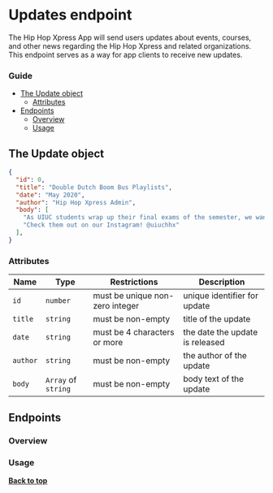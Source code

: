 # Updates endpoint
The Hip Hop Xpress App will send users updates about events, courses, and other news regarding the Hip Hop Xpress and related organizations. This endpoint serves as a way for app clients to receive new updates.

### Guide
* [The Update object](#the-update-object)
  * [Attributes](#attributes)
* [Endpoints](#endpoints)
  * [Overview](#overview)
  * [Usage](#usage)

## The Update object
```json
{
  "id": 0,
  "title": "Double Dutch Boom Bus Playlists",
  "date": "May 2020",
  "author": "Hip Hop Xpress Admin",
  "body": [
    "As UIUC students wrap up their final exams of the semester, we want...",
    "Check them out on our Instagram! @uiuchhx"
  ],
}
```

### Attributes

Name | Type | Restrictions | Description
-|-|-|-
`id` | `number` | must be unique non-zero integer | unique identifier for update
`title` | `string` | must be non-empty | title of the update
`date` | `string` | must be 4 characters or more | the date the update is released
`author` | `string` | must be non-empty | the author of the update
`body` | `Array` of `string` | must be non-empty | body text of the update

## Endpoints

### Overview

### Usage

[**Back to top**](#updates-endpoint)